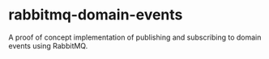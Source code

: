 # rabbitmq-domain-events

A proof of concept implementation of publishing and subscribing to domain events using RabbitMQ.
